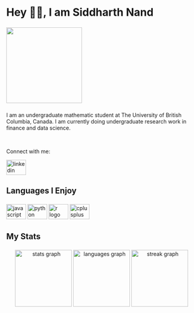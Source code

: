 <h1 align="left">Hey 👋🏾, I am Siddharth Nand</h1>

###

<div align="left">
  <img height="200" src="https://media0.giphy.com/media/zPbnEgxsPJOJSD3qfr/giphy.gif?cid=ecf05e47iapsy1u7uid4b2nrqz4mvknwxlfdet070a1knnmb&ep=v1_gifs_search&rid=giphy.gif&ct=g"  />
</div>

###

<p align="left">I am an undergraduate mathematic student at The University of British Columbia, Canada. I am currently doing undergraduate research work in finance and data science.</p>

<br clear="both">

<p align="left">Connect with me: </p> <a href="https://www.linkedin.com/in/siddharth-nand/" target="_blank">
    <img src="https://raw.githubusercontent.com/maurodesouza/profile-readme-generator/master/src/assets/icons/social/linkedin/default.svg" width="52" height="40" alt="linkedin logo"  />
  </a>

###

<h2 align="left">Languages I Enjoy</h2>

###

<div align="left">
  <img src="https://cdn.jsdelivr.net/gh/devicons/devicon/icons/javascript/javascript-original.svg" height="40" width="52" alt="javascript logo"  />
  <img src="https://cdn.jsdelivr.net/gh/devicons/devicon/icons/python/python-original.svg" height="40" width="52" alt="python logo"  />
  <img src="https://cdn.jsdelivr.net/gh/devicons/devicon/icons/r/r-original.svg" height="40" width="52" alt="r logo"  />
  <img src="https://cdn.jsdelivr.net/gh/devicons/devicon/icons/cplusplus/cplusplus-original.svg" height="40" width="52" alt="cplusplus logo"  />
</div>

###

<h2 align="left">My Stats</h2>

###

<div align="center">
  <img src="https://github-readme-stats.vercel.app/api?username=sidnand&hide_title=false&hide_rank=false&show_icons=true&include_all_commits=true&count_private=true&disable_animations=false&theme=dracula&locale=en&hide_border=true&order=1" height="150" alt="stats graph"  />
  <img src="https://github-readme-stats.vercel.app/api/top-langs?username=sidnand&locale=en&hide_title=false&layout=compact&card_width=320&langs_count=5&theme=dracula&hide_border=true&order=2" height="150" alt="languages graph"  />
  <img src="https://streak-stats.demolab.com?user=sidnand&locale=en&mode=weekly&theme=dracula&hide_border=false&border_radius=5&order=3" height="150" alt="streak graph"  />
</div>

###
